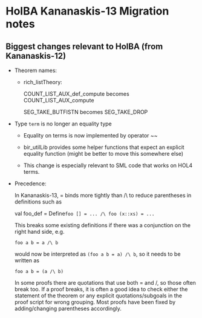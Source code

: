 # HolBA Kananaskis-13 Migration notes

## Biggest changes relevant to HolBA (from Kananaskis-12)

* Theorem names:
  - rich_listTheory:
    
    COUNT_LIST_AUX_def_compute 
    becomes
    COUNT_LIST_AUX_compute
    
    SEG_TAKE_BUTFISTN
    becomes
    SEG_TAKE_DROP
    
* Type `term` is no longer an equality type

  - Equality on terms is now implemented by operator ~~
  
  - bir_utilLib provides some helper functions that expect an explicit equality function
    (might be better to move this somewhere else)
    
  - This change is especially relevant to SML code that works on HOL4 terms.
  
* Precedence:

   In Kananaskis-13, = binds more tightly than /\ to reduce parentheses in
   definitions such as
   
   val foo_def = Define`
      foo [] = ...
   /\ foo (x::xs) = ...
   `

   This breaks some existing definitions if there was a conjunction on the right
   hand side, e.g.
   
   `foo a b = a /\ b`
   
   would now be interpreted as `(foo a b = a) /\ b`, so it needs to be written as
   
   `foo a b = (a /\ b)`

   In some proofs there are quotations that use both = and /\, so those often
   break too. If a proof breaks, it is often a good idea to check either the
   statement of the theorem or any explicit quotations/subgoals in the proof
   script for wrong grouping. Most proofs have been fixed by adding/changing
   parentheses accordingly.
